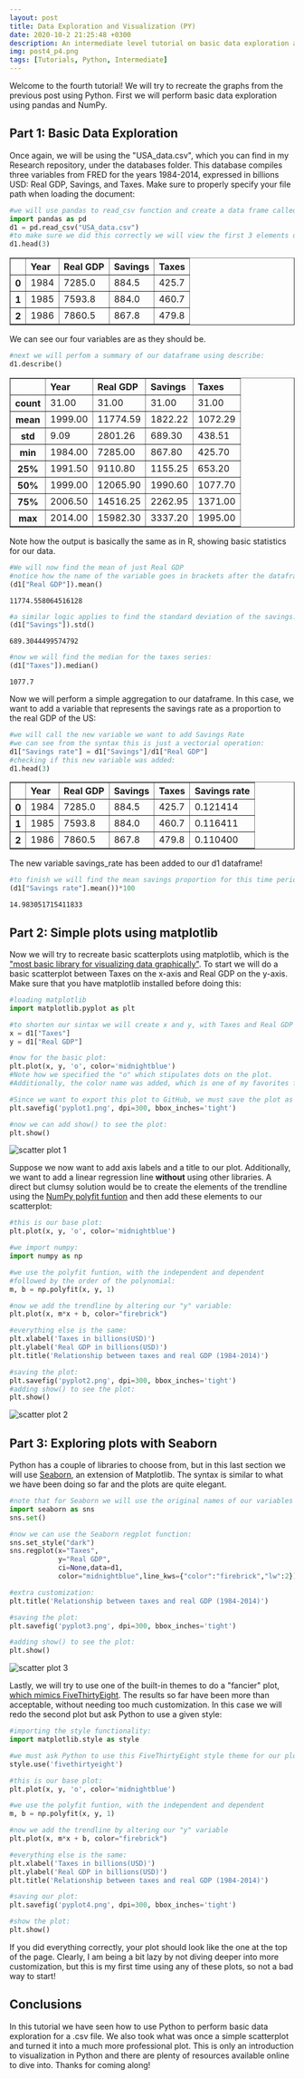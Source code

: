 ```yaml
---
layout: post
title: Data Exploration and Visualization (PY)
date: 2020-10-2 21:25:48 +0300
description: An intermediate level tutorial on basic data exploration and plots using Python
img: post4_p4.png
tags: [Tutorials, Python, Intermediate]
---
```


Welcome to the fourth tutorial! We will try to recreate the graphs from the previous post using Python. First we will perform basic data exploration using pandas and NumPy. 

## Part 1: Basic Data Exploration

Once again, we will be using the "USA_data.csv", which you can find in my Research repository, under the databases folder. This database compiles three variables from FRED for the years 1984-2014, expressed in billions USD: Real GDP, Savings, and Taxes. Make sure to properly specify your file path when loading the document: 


```python
#we will use pandas to read_csv function and create a data frame called d1:
import pandas as pd
d1 = pd.read_csv("USA_data.csv")
#to make sure we did this correctly we will view the first 3 elements of d1:
d1.head(3)
```



<table border="1" class="dataframe">
  <thead>
    <tr style="text-align: left;">
      <th></th>
      <th>Year</th>
      <th>Real GDP</th>
      <th>Savings</th>
      <th>Taxes</th>
    </tr>
  </thead>
  <tbody>
    <tr>
      <th>0</th>
      <td>1984</td>
      <td>7285.0</td>
      <td>884.5</td>
      <td>425.7</td>
    </tr>
    <tr>
      <th>1</th>
      <td>1985</td>
      <td>7593.8</td>
      <td>884.0</td>
      <td>460.7</td>
    </tr>
    <tr>
      <th>2</th>
      <td>1986</td>
      <td>7860.5</td>
      <td>867.8</td>
      <td>479.8</td>
    </tr>
  </tbody>
</table>


We can see our four variables are as they should be. 

```python
#next we will perfom a summary of our dataframe using describe:
d1.describe()
```





<table border="1" class="dataframe">
  <thead>
    <tr style="text-align: left;">
      <th></th>
      <th>Year</th>
      <th>Real GDP</th>
      <th>Savings</th>
      <th>Taxes</th>
    </tr>
  </thead>
  <tbody>
    <tr>
      <th>count</th>
      <td>31.00</td>
      <td>31.00</td>
      <td>31.00</td>
      <td>31.00</td>
    </tr>
    <tr>
      <th>mean</th>
      <td>1999.00</td>
      <td>11774.59</td>
      <td>1822.22</td>
      <td>1072.29</td>
    </tr>
    <tr>
      <th>std</th>
      <td>9.09</td>
      <td>2801.26</td>
      <td>689.30</td>
      <td>438.51</td>
    </tr>
    <tr>
      <th>min</th>
      <td>1984.00</td>
      <td>7285.00</td>
      <td>867.80</td>
      <td>425.70</td>
    </tr>
    <tr>
      <th>25%</th>
      <td>1991.50</td>
      <td>9110.80</td>
      <td>1155.25</td>
      <td>653.20</td>
    </tr>
    <tr>
      <th>50%</th>
      <td>1999.00</td>
      <td>12065.90</td>
      <td>1990.60</td>
      <td>1077.70</td>
    </tr>
    <tr>
      <th>75%</th>
      <td>2006.50</td>
      <td>14516.25</td>
      <td>2262.95</td>
      <td>1371.00</td>
    </tr>
    <tr>
      <th>max</th>
      <td>2014.00</td>
      <td>15982.30</td>
      <td>3337.20</td>
      <td>1995.00</td>
    </tr>
  </tbody>
</table>


Note how the output is basically the same as in R, showing basic statistics for our data.

```python
#We will now find the mean of just Real GDP 
#notice how the name of the variable goes in brackets after the dataframe d1:
(d1["Real GDP"]).mean()
```




    11774.558064516128




```python
#a similar logic applies to find the standard deviation of the savings:
(d1["Savings"]).std()
```




    689.3044499574792




```python
#now we will find the median for the taxes series:
(d1["Taxes"]).median()
```




    1077.7



Now we will perform a simple aggregation to our dataframe. In this case, we want to add a variable that represents the savings rate as a proportion to the real GDP of the US:


```python
#we will call the new variable we want to add Savings Rate 
#we can see from the syntax this is just a vectorial operation:
d1["Savings rate"] = d1["Savings"]/d1["Real GDP"]
#checking if this new variable was added:
d1.head(3)
```




<table border="1" class="dataframe">
  <thead>
    <tr style="text-align: left;">
      <th></th>
      <th>Year</th>
      <th>Real GDP</th>
      <th>Savings</th>
      <th>Taxes</th>
      <th>Savings rate</th>
    </tr>
  </thead>
  <tbody>
    <tr>
      <th>0</th>
      <td>1984</td>
      <td>7285.0</td>
      <td>884.5</td>
      <td>425.7</td>
      <td>0.121414</td>
    </tr>
    <tr>
      <th>1</th>
      <td>1985</td>
      <td>7593.8</td>
      <td>884.0</td>
      <td>460.7</td>
      <td>0.116411</td>
    </tr>
    <tr>
      <th>2</th>
      <td>1986</td>
      <td>7860.5</td>
      <td>867.8</td>
      <td>479.8</td>
      <td>0.110400</td>
    </tr>
  </tbody>
</table>


The new variable savings_rate has been added to our d1 dataframe!


```python
#to finish we will find the mean savings proportion for this time period:
(d1["Savings rate"].mean())*100
```




    14.983051715411833



## Part 2: Simple plots using matplotlib

Now we will try to recreate basic scatterplots using matplotlib, which is the ["most basic library for visualizing data graphically"](https://towardsdatascience.com/complete-guide-to-data-visualization-with-python-2dd74df12b5e). To start we will do a basic scatterplot between Taxes on the x-axis and Real GDP on the y-axis. Make sure that you have matplotlib installed before doing this:


```python
#loading matplotlib
import matplotlib.pyplot as plt

#to shorten our sintax we will create x and y, with Taxes and Real GDP respectively:
x = d1["Taxes"]
y = d1["Real GDP"]

#now for the basic plot:
plt.plot(x, y, 'o', color='midnightblue')
#Note how we specified the "o" which stipulates dots on the plot. 
#Additionally, the color name was added, which is one of my favorites for plots

#Since we want to export this plot to GitHub, we must save the plot as a png file:
plt.savefig('pyplot1.png', dpi=300, bbox_inches='tight')

#now we can add show() to see the plot:
plt.show()
```


![scatter plot 1]({{site.baseurl}}/assets/img/post4_p1.png)


Suppose we now want to add axis labels and a title to our plot. Additionally, we want to add a linear regression line **without** using other libraries. A direct but clumsy solution would be to create the elements of the trendline using the [NumPy polyfit funtion](https://numpy.org/doc/stable/reference/generated/numpy.polyfit.html) and then add these elements to our scatterplot:


```python
#this is our base plot: 
plt.plot(x, y, 'o', color='midnightblue')

#we import numpy:
import numpy as np

#we use the polyfit funtion, with the independent and dependent
#followed by the order of the polynomial:
m, b = np.polyfit(x, y, 1)

#now we add the trendline by altering our "y" variable:
plt.plot(x, m*x + b, color="firebrick")

#everything else is the same: 
plt.xlabel('Taxes in billions(USD)')
plt.ylabel('Real GDP in billions(USD)')
plt.title('Relationship between taxes and real GDP (1984-2014)')

#saving the plot: 
plt.savefig('pyplot2.png', dpi=300, bbox_inches='tight')
#adding show() to see the plot:
plt.show()
```


    
![scatter plot 2]({{site.baseurl}}/assets/img/post4_p2.png)
    


## Part 3: Exploring plots with Seaborn
Python has a couple of libraries to choose from, but in this last section we will use [Seaborn](https://seaborn.pydata.org/tutorial/aesthetics.html), an extension of Matplotlib. The syntax is similar to what we have been doing so far and the plots are quite elegant. 


```python
#note that for Seaborn we will use the original names of our variables in the syntax:
import seaborn as sns
sns.set()

#now we can use the Seaborn regplot function:
sns.set_style("dark")
sns.regplot(x="Taxes",
            y="Real GDP", 
            ci=None,data=d1,
            color="midnightblue",line_kws={"color":"firebrick","lw":2})

#extra customization:
plt.title('Relationship between taxes and real GDP (1984-2014)')

#saving the plot: 
plt.savefig('pyplot3.png', dpi=300, bbox_inches='tight')

#adding show() to see the plot:
plt.show()
```


![scatter plot 3]({{site.baseurl}}/assets/img/post4_p3.png)

    


Lastly, we will try to use one of the built-in themes to do a "fancier" plot, [which mimics FiveThirtyEight](https://www.dataquest.io/blog/making-538-plots/). The results so far have been more than acceptable, without needing too much customization. In this case we will redo the second plot but ask Python to use a given style:


```python
#importing the style functionality:
import matplotlib.style as style

#we must ask Python to use this FiveThirtyEight style theme for our plot:
style.use('fivethirtyeight')

#this is our base plot: 
plt.plot(x, y, 'o', color='midnightblue')

#we use the polyfit funtion, with the independent and dependent
m, b = np.polyfit(x, y, 1)

#now we add the trendline by altering our "y" variable
plt.plot(x, m*x + b, color="firebrick")

#everything else is the same: 
plt.xlabel('Taxes in billions(USD)')
plt.ylabel('Real GDP in billions(USD)')
plt.title('Relationship between taxes and real GDP (1984-2014)')

#saving our plot:
plt.savefig('pyplot4.png', dpi=300, bbox_inches='tight')

#show the plot:
plt.show()
```



If you did everything correctly, your plot should look like the one at the top of the page. Clearly, I am being a bit lazy by not diving deeper into more customization, but this is my first time using any of these plots, so not a bad way to start!

## Conclusions
In this tutorial we have seen how to use Python to perform basic data exploration for a .csv file. We also took what was once a simple scatterplot and turned it into a much more professional plot. This is only an introduction to visualization in Python and there are plenty of resources available online to dive into. Thanks for coming along!
